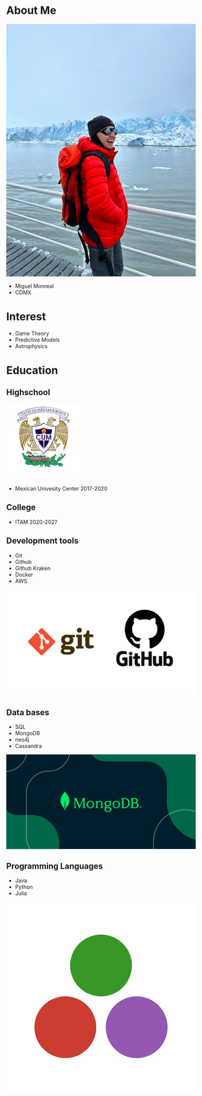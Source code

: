 # About Me
![](images/Miguel.jpeg)

 - Miguel Monreal
 - CDMX

# Interest 
 - Game Theory
 - Predictive Models
 - Astrophysics

# Education
## Highschool 
![](images/cum.jpeg)
- Mexican Univesity Center  2017-2020

## College 
- ITAM   2020-202?

## Development tools 
- Git
- Github
- Github Kraken
- Docker
- AWS

![](images/git&github.png)

## Data bases
- SQL
- MongoDB
- neo4j
- Cassandra

![](images/mongodb.png)

## Programming Languages
- Java
- Python
- Julia

![](images/julia.jpeg)



